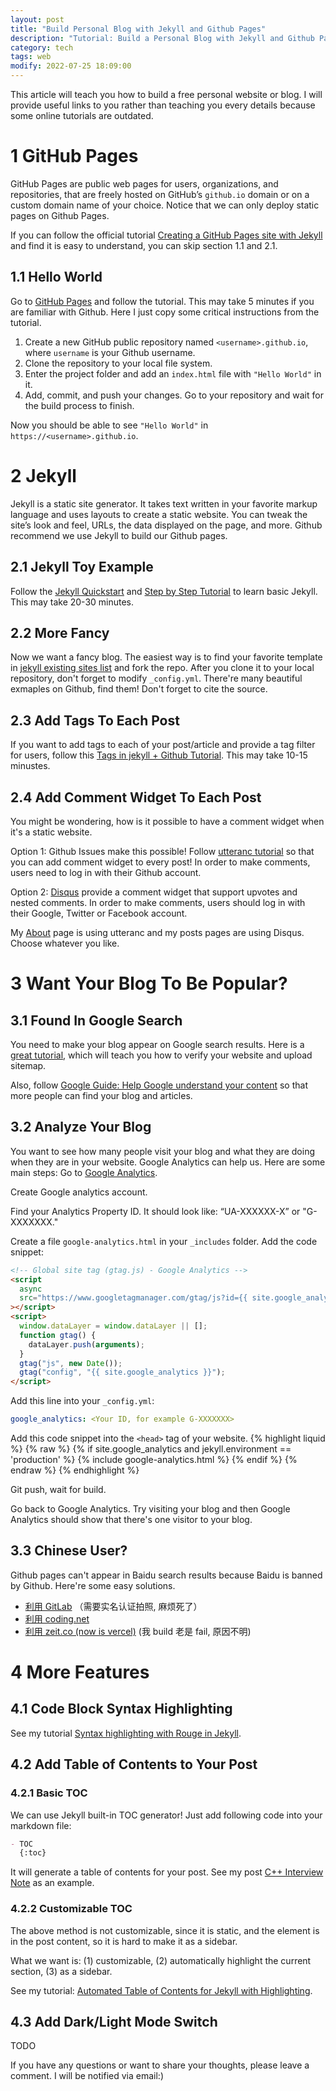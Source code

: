 ```yaml
---
layout: post
title: "Build Personal Blog with Jekyll and Github Pages"
description: "Tutorial: Build a Personal Blog with Jekyll and Github Pages"
category: tech
tags: web
modify: 2022-07-25 18:09:00
---
```


This article will teach you how to build a free personal website or blog. I will provide useful links to you rather than teaching you every details because some online tutorials are outdated.

# 1 GitHub Pages

GitHub Pages are public web pages for users, organizations, and repositories, that are freely hosted on GitHub’s `github.io` domain or on a custom domain name of your choice. Notice that we can only deploy static pages on Github Pages.

If you can follow the official tutorial [Creating a GitHub Pages site with Jekyll](https://docs.github.com/en/pages/setting-up-a-github-pages-site-with-jekyll/creating-a-github-pages-site-with-jekyll) and find it is easy to understand, you can skip section 1.1 and 2.1.

## 1.1 Hello World

Go to [GitHub Pages](https://docs.github.com/en/pages/getting-started-with-github-pages/creating-a-github-pages-site) and follow the tutorial. This may take 5 minutes if you are familiar with Github. Here I just copy some critical instructions from the tutorial.

1. Create a new GitHub public repository named `<username>.github.io`, where `username` is your Github username.
2. Clone the repository to your local file system.
3. Enter the project folder and add an `index.html` file with `"Hello World"` in it.
4. Add, commit, and push your changes. Go to your repository and wait for the build process to finish.

Now you should be able to see `"Hello World"` in `https://<username>.github.io`.

# 2 Jekyll

Jekyll is a static site generator. It takes text written in your favorite markup language and uses layouts to create a static website. You can tweak the site’s look and feel, URLs, the data displayed on the page, and more. Github recommend we use Jekyll to build our Github pages.

## 2.1 Jekyll Toy Example

Follow the [Jekyll Quickstart](https://jekyllrb.com/docs/) and [Step by Step Tutorial](https://jekyllrb.com/docs/step-by-step/01-setup/) to learn basic Jekyll. This may take 20-30 minutes.

## 2.2 More Fancy

Now we want a fancy blog. The easiest way is to find your favorite template in [jekyll existing sites list](https://github.com/jekyll/jekyll/wiki/sites) and fork the repo. After you clone it to your local repository, don't forget to modify `_config.yml`. There're many beautiful exmaples on Github, find them! Don't forget to cite the source.

## 2.3 Add Tags To Each Post

If you want to add tags to each of your post/article and provide a tag filter for users, follow this [Tags in jekyll + Github Tutorial](https://longqian.me/2017/02/09/github-jekyll-tag/). This may take 10-15 minustes.

## 2.4 Add Comment Widget To Each Post

You might be wondering, how is it possible to have a comment widget when it's a static website.

Option 1: Github Issues make this possible! Follow [utteranc tutorial](https://utteranc.es/) so that you can add comment widget to every post! In order to make comments, users need to log in with their Github account.

Option 2: [Disqus](https://disqus.com/) provide a comment widget that support upvotes and nested comments. In order to make comments, users should log in with their Google, Twitter or Facebook account.

My [About](https://epigone707.github.io/about/) page is using utteranc and my posts pages are using Disqus. Choose whatever you like.

# 3 Want Your Blog To Be Popular?

## 3.1 Found In Google Search

You need to make your blog appear on Google search results. Here is a [great tutorial](https://victor2code.github.io/blog/2019/07/04/jekyll-github-pages-appear-on-Google.html), which will teach you how to verify your website and upload sitemap.

Also, follow [Google Guide: Help Google understand your content](https://developers.google.com/search/docs/beginner/seo-starter-guide?hl=en#understand_your_content) so that more people can find your blog and articles.

## 3.2 Analyze Your Blog

You want to see how many people visit your blog and what they are doing when they are in your website. Google Analytics can help us. Here are some main steps:
Go to [Google Analytics](https://marketingplatform.google.com/about/analytics/).

Create Google analytics account.

Find your Analytics Property ID. It should look like: “UA-XXXXXX-X” or "G-XXXXXXX."

Create a file `google-analytics.html` in your `_includes` folder. Add the code snippet:

```html
<!-- Global site tag (gtag.js) - Google Analytics -->
<script
  async
  src="https://www.googletagmanager.com/gtag/js?id={{ site.google_analytics }}"
></script>
<script>
  window.dataLayer = window.dataLayer || [];
  function gtag() {
    dataLayer.push(arguments);
  }
  gtag("js", new Date());
  gtag("config", "{{ site.google_analytics }}");
</script>
```

Add this line into your `_config.yml`:

```yaml
google_analytics: <Your ID, for example G-XXXXXXX>
```

Add this code snippet into the `<head>` tag of your website.
{% highlight liquid %}
{% raw %}
{% if site.google_analytics and jekyll.environment == 'production' %}
{% include google-analytics.html %}
{% endif %}
{% endraw %}
{% endhighlight %}

Git push, wait for build.

Go back to Google Analytics. Try visiting your blog and then Google Analytics should show that there's one visitor to your blog.

## 3.3 Chinese User?

Github pages can't appear in Baidu search results because Baidu is banned by Github. Here're some easy solutions.

- [利用 GitLab](https://geekplayers.com/migrate-from-github-pages-to-gitlab-pages.html) （需要实名认证拍照, 麻烦死了）
- [利用 coding.net](https://www.atjiang.com/coding.net-pages-as-github-pages-mirror-for-baidu/)
- [利用 zeit.co (now is vercel)](https://vercel.com/) (我 build 老是 fail, 原因不明)

# 4 More Features

## 4.1 Code Block Syntax Highlighting

See my tutorial [Syntax highlighting with Rouge in Jekyll](/tech/2022/12/17/tech.html).

## 4.2 Add Table of Contents to Your Post

### 4.2.1 Basic TOC

We can use Jekyll built-in TOC generator! Just add following code into your markdown file:

```markdown
- TOC
  {:toc}
```

It will generate a table of contents for your post. See my post [C++ Interview Note](/tech/2022/12/18/tech.html) as an example.

### 4.2.2 Customizable TOC

The above method is not customizable, since it is static, and the element is in the post content, so it is hard to make it as a sidebar. 

What we want is: (1) customizable, (2) automatically highlight the current section, (3) as a sidebar.

See my tutorial: [Automated Table of Contents for Jekyll with Highlighting](/tech/2023/7/15/toc.html).

## 4.3 Add Dark/Light Mode Switch

TODO

If you have any questions or want to share your thoughts, please leave a comment. I will be notified via email:)

